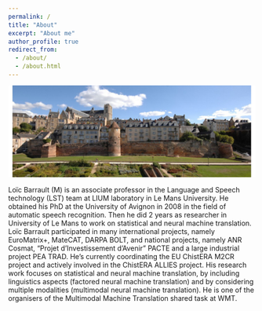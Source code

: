 ```yaml
---
permalink: /
title: "About"
excerpt: "About me"
author_profile: true
redirect_from: 
  - /about/
  - /about.html
---
```

<img src='/images/diaporama-vue-panoramique-cite-plantagenet-ville-du-mans-gilles-mousse.JPG'>

Loïc Barrault (M) is an associate professor in the Language and Speech technology (LST) team at LIUM laboratory in Le Mans University. He obtained his PhD at the University of Avignon in 2008 in the field of automatic speech recognition. Then he did 2 years as researcher in  University of Le Mans to work on statistical and neural machine translation. Loïc Barrault participated in many international projects, namely EuroMatrix+, MateCAT, DARPA BOLT, and national projects, namely ANR Cosmat, “Projet d’Investissement d’Avenir” PACTE and a large industrial project PEA TRAD. He’s currently coordinating the EU ChistERA M2CR project and actively involved in the ChistERA ALLIES project. His research work focuses on statistical and neural machine translation, by including linguistics aspects (factored neural machine translation) and by considering multiple modalities (multimodal neural machine translation). He is one of the organisers of the Multimodal Machine Translation shared task at WMT.



